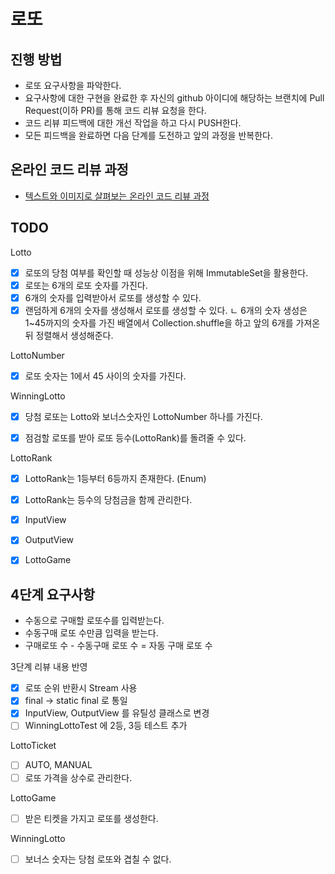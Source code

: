 # 로또
## 진행 방법
* 로또 요구사항을 파악한다.
* 요구사항에 대한 구현을 완료한 후 자신의 github 아이디에 해당하는 브랜치에 Pull Request(이하 PR)를 통해 코드 리뷰 요청을 한다.
* 코드 리뷰 피드백에 대한 개선 작업을 하고 다시 PUSH한다.
* 모든 피드백을 완료하면 다음 단계를 도전하고 앞의 과정을 반복한다.

## 온라인 코드 리뷰 과정
* [텍스트와 이미지로 살펴보는 온라인 코드 리뷰 과정](https://github.com/next-step/nextstep-docs/tree/master/codereview)


## TODO
Lotto
- [x] 로또의 당첨 여부를 확인할 때 성능상 이점을 위해 ImmutableSet을 활용한다.
- [x] 로또는 6개의 로또 숫자를 가진다.
- [x] 6개의 숫자를 입력받아서 로또를 생성할 수 있다.
- [x] 랜덤하게 6개의 숫자를 생성해서 로또를 생성할 수 있다.
     ㄴ 6개의 숫자 생성은 1~45까지의 숫자를 가진 배열에서 Collection.shuffle을 하고 앞의 6개를 가져온 뒤 정렬해서 생성해준다.

LottoNumber
- [x] 로또 숫자는 1에서 45 사이의 숫자를 가진다.

WinningLotto
- [x] 당첨 로또는 Lotto와 보너스숫자인 LottoNumber 하나를 가진다.
- [x] 점검할 로또를 받아 로또 등수(LottoRank)를 돌려줄 수 있다.
 

LottoRank
- [x] LottoRank는 1등부터 6등까지 존재한다. (Enum)
- [x] LottoRank는 등수의 당첨금을 함께 관리한다.

- [x] InputView
- [x] OutputView
- [x] LottoGame

## 4단계 요구사항

* 수동으로 구매할 로또수를 입력받는다.
* 수동구매 로또 수만큼 입력을 받는다.
* 구매로또 수 - 수동구매 로또 수 = 자동 구매 로또 수

3단계 리뷰 내용 반영
- [x] 로또 순위 반환시 Stream 사용
- [x] final -> static final 로 통일
- [x] InputView, OutputView 를 유틸성 클래스로 변경
- [ ] WinningLottoTest 에 2등, 3등 테스트 추가

LottoTicket
- [ ] AUTO, MANUAL
- [ ] 로또 가격을 상수로 관리한다.

LottoGame
- [ ] 받은 티켓을 가지고 로또를 생성한다.

WinningLotto
- [ ] 보너스 숫자는 당첨 로또와 겹칠 수 없다.

